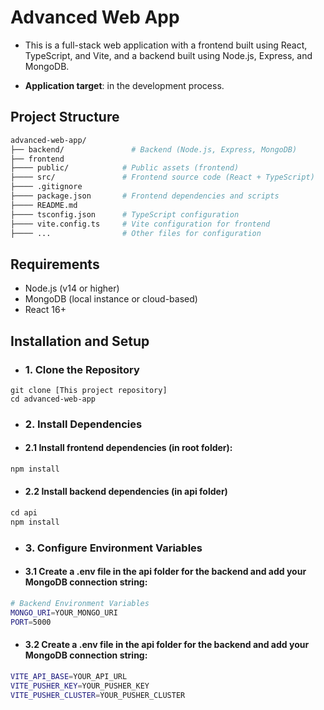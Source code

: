# Advanced Web App
- This is a full-stack web application with a frontend built using React, TypeScript, and Vite, and a backend built using Node.js, Express, and MongoDB.

- **Application target**: in the development process.

## Project Structure
```bash
advanced-web-app/
├── backend/               # Backend (Node.js, Express, MongoDB)
├── frontend
├──── public/            # Public assets (frontend)
├──── src/               # Frontend source code (React + TypeScript)
├──── .gitignore
├──── package.json       # Frontend dependencies and scripts
├──── README.md
├──── tsconfig.json      # TypeScript configuration
├──── vite.config.ts     # Vite configuration for frontend
├──── ...                # Other files for configuration
```

## Requirements
- Node.js (v14 or higher)
- MongoDB (local instance or cloud-based)
- React 16+

## Installation and Setup
- ### 1. Clone the Repository
~~~~
git clone [This project repository]
cd advanced-web-app
~~~~

- ### 2. Install Dependencies
- #### 2.1 Install frontend dependencies (in root folder):
```python
npm install
```

- #### 2.2 Install backend dependencies (in api folder)
```python
cd api
npm install
```


- ### 3. Configure Environment Variables
- #### 3.1 Create a .env file in the api folder for the backend and add your MongoDB connection string:
```bash
# Backend Environment Variables
MONGO_URI=YOUR_MONGO_URI
PORT=5000
```

- #### 3.2 Create a .env file in the api folder for the backend and add your MongoDB connection string:
```bash
VITE_API_BASE=YOUR_API_URL
VITE_PUSHER_KEY=YOUR_PUSHER_KEY
VITE_PUSHER_CLUSTER=YOUR_PUSHER_CLUSTER
```

